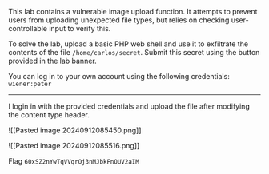 This lab contains a vulnerable image upload function. It attempts to prevent users from uploading unexpected file types, but relies on checking user-controllable input to verify this.

To solve the lab, upload a basic PHP web shell and use it to exfiltrate the contents of the file `/home/carlos/secret`. Submit this secret using the button provided in the lab banner.

You can log in to your own account using the following credentials: `wiener:peter`

---

I login in with the provided credentials and upload the file after modifying the content type header. 

![[Pasted image 20240912085450.png]]

![[Pasted image 20240912085516.png]]

Flag
`60xSZ2nYwTqVVqrOj3nMJbkFnOUV2aIM`

